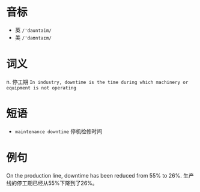 # 音标

- 英 `/'dauntaim/`
- 美 `/'daʊntaɪm/`

# 词义

n. 停工期
`In industry, downtime is the time during which machinery or equipment is not operating`

# 短语

- `maintenance downtime` 停机检修时间

# 例句

On the production line, downtime has been reduced from 55% to 26%.
生产线的停工期已经从55%下降到了26%。


